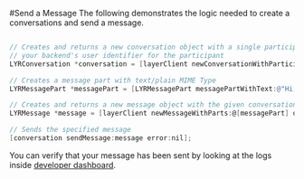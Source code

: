 #Send a Message
The following demonstrates the logic needed to create a conversations and send a message. 

```objectivec

// Creates and returns a new conversation object with a single participant represented by
// your backend's user identifier for the participant
LYRConversation *conversation = [layerClient newConversationWithParticipants:[NSSet setWithArray:@[@"USER-IDENTIFIER"]] options:nil error:nil];

// Creates a message part with text/plain MIME Type
LYRMessagePart *messagePart = [LYRMessagePart messagePartWithText:@"Hi, how are you?"];

// Creates and returns a new message object with the given conversation and array of message parts
LYRMessage *message = [layerClient newMessageWithParts:@[messagePart] options:nil error:nil];

// Sends the specified message
[conversation sendMessage:message error:nil];
```

You can verify that your message has been sent by looking at the logs inside [developer dashboard](/dashboard/projects).
